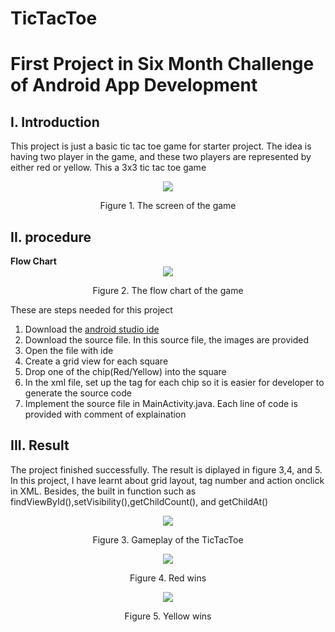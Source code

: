 # TicTacToe
<h1> First Project in Six Month Challenge of Android App Development</h1>
<h2>I. Introduction</h2>
<p>This project is just a basic tic tac toe game for starter project. The idea is having two player in the game, and these two players are represented by either red or yellow. This a 3x3 tic tac toe game</p>
<div align="center">
	<img src="./Resources/GameScreen.png">
	<p>Figure 1. The screen of the game </p>
</div>
<h2>II. procedure</h2>
<strong>Flow Chart</strong>
<div align="center">
	<img src="./Resources/FlowChart.png">
	<p>Figure 2. The flow chart of the game</p>
</div>

<p>These are steps needed for this project</p>
<ol>
	<li>Download the <a href="https://developer.android.com/studio">android studio ide </a></li>
	<li>Download the source file. In this source file, the images are provided</li>
	<li>Open the file with ide</li>
	<li>Create a grid view for each square</li>
	<li>Drop one of the chip(Red/Yellow) into the square</li>
	<li>In the xml file, set up the tag for each chip so it is easier for developer to generate the source code</li>
	<li>Implement the source file in MainActivity.java. Each line of code is provided with comment of explaination</li>
</ol>
<h2>III. Result</h2>
<p>The project finished successfully. The result is diplayed in figure 3,4, and 5. In this project, I have learnt about grid layout, tag number and action onclick in XML. Besides, the built in function such as findViewById(),setVisibility(),getChildCount(), and getChildAt() </p>
<div align="center">
	<img src="./Resources/ezgif.com-video-to-gif.gif">
	<p>Figure 3. Gameplay of the TicTacToe</p>
	<div></div>
	<img src="./Resources/RedWin.png">
	<p>Figure 4. Red wins</p>
	<div></div>
	<img src="./Resources/YellowWin.png">
	<p>Figure 5. Yellow wins</p>
</div>
